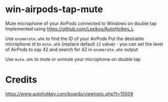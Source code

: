 # win-airpods-tap-mute
Mute microphone of your AirPods connected to Windows on double tap
Implemented using https://github.com/Lexikos/AutoHotkey_L

Use `enumerate.ahk` to find the ID of your AirPods
Put the desirable microphone id to `mute.ahk` (replace default `12` value) - you can set the level of AirPods to say 42 and search for 42 in `enumerate.ahk` output

Use `mute.ahk` to mute or unmute your microphone on double tap

# Credits

https://www.autohotkey.com/boards/viewtopic.php?t=15509
